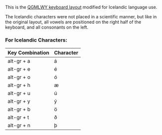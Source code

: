 This is the [QGMLWY keyboard layout](http://mkweb.bcgsc.ca/carpalx/) modified for Icelandic language use.

The Icelandic characters were not placed in a scientific manner, but like in the original layout, all vowels are positioned on the right half of the keyboard, and all consonants on the left.

### For Icelandic Characters:
| Key Combination | Character |
| ------------- | ------------- |
| alt-gr + a | á |
| alt-gr + e | é |
| alt-gr + o | ó |
| alt-gr + h | æ |
| alt-gr + u | ú |
| alt-gr + y | ý |
| alt-gr + b | ö |
| alt-gr + t | ð |
| alt-gr + n | þ |
